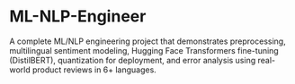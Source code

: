 # ML-NLP-Engineer
A complete ML/NLP engineering project that demonstrates preprocessing, multilingual sentiment modeling, Hugging Face Transformers fine-tuning (DistilBERT), quantization for deployment, and error analysis using real-world product reviews in 6+ languages.
